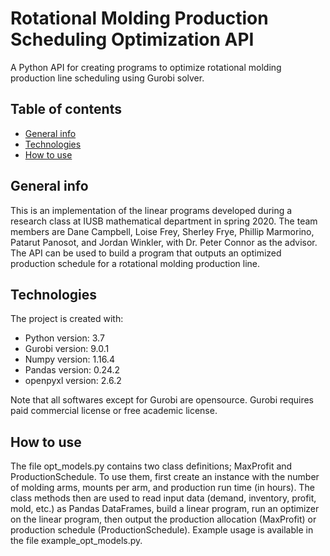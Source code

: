 # Rotational Molding Production Scheduling Optimization API
A Python API for creating programs to optimize rotational molding production line scheduling using Gurobi solver.
## Table of contents
* [General info](#general-info)
* [Technologies](#technologies)
* [How to use](#how-to-use)
## General info
This is an implementation of the linear programs developed during a research class at IUSB mathematical department in spring 2020.
The team members are Dane Campbell, Loise Frey, Sherley Frye, Phillip Marmorino, Patarut Panosot, and Jordan Winkler, with Dr. Peter Connor as the advisor.
The API can be used to build a program that outputs an optimized production schedule for a rotational molding production line.
## Technologies
The project is created with:
* Python version: 3.7
* Gurobi version: 9.0.1
* Numpy version: 1.16.4
* Pandas version: 0.24.2
* openpyxl version: 2.6.2

Note that all softwares except for Gurobi are opensource.
Gurobi requires paid commercial license or free academic license.
## How to use
The file opt_models.py contains two class definitions; MaxProfit and ProductionSchedule.
To use them, first create an instance with the number of molding arms, mounts per arm, and production run time (in hours).
The class methods then are used to read input data (demand, inventory, profit, mold, etc.) as Pandas DataFrames, build a linear program, run an optimizer on the linear program, then output the production allocation (MaxProfit) or production schedule (ProductionSchedule).
Example usage is available in the file example_opt_models.py.
